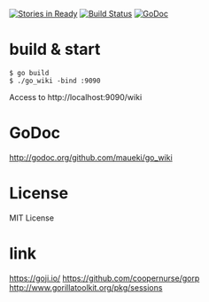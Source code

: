 [![Stories in Ready](https://badge.waffle.io/maueki/go_wiki.png?label=ready&title=Ready)](https://waffle.io/maueki/go_wiki)
[![Build Status](https://travis-ci.org/maueki/go_wiki.svg)](https://travis-ci.org/maueki/go_wiki)
[![GoDoc](https://godoc.org/github.com/maueki/go_wiki?status.svg)](https://godoc.org/github.com/maueki/go_wiki)

# build & start

```
$ go build
$ ./go_wiki -bind :9090
```

Access to http://localhost:9090/wiki

# GoDoc

http://godoc.org/github.com/maueki/go_wiki

# License

MIT License

# link

https://goji.io/
https://github.com/coopernurse/gorp
http://www.gorillatoolkit.org/pkg/sessions
